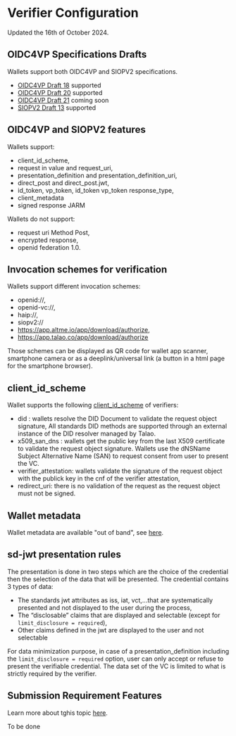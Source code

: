 # Verifier Configuration

Updated the 16th of October 2024.

## OIDC4VP Specifications Drafts

Wallets support both OIDC4VP and SIOPV2 specifications.

* [OIDC4VP Draft 18](https://openid.net/specs/openid-4-verifiable-presentations-1_0-18.html) supported
* [OIDC4VP Draft 20](https://openid.net/specs/openid-4-verifiable-presentations-1_0-20.html) supported
* [OIDC4VP Draft 21](https://openid.net/specs/openid-4-verifiable-presentations-1_0.html) coming soon
* [SIOPV2 Draft 13](https://openid.net/specs/openid-connect-self-issued-v2-1_0.html) supported

## OIDC4VP and SIOPV2 features

Wallets support:

* client_id_scheme,
* request in value and request_uri,
* presentation_definition and presentation_definition_uri,
* direct_post and direct_post.jwt,
* id_token, vp_token, id_token vp_token response_type,
* client_metadata
* signed response JARM

Wallets do not support:

* request uri Method Post,
* encrypted response,
* openid federation 1.0.

## Invocation schemes for verification

Wallets support different invocation schemes:

* openid://,
* openid-vc://,
* haip://,
* siopv2://
* https://app.altme.io/app/download/authorize,
* https://app.talao.co/app/download/authorize

Those schemes can be displayed as QR code for wallet app scanner, smartphone camera or as a deeplink/universal link (a button in a html page for the smartphone browser).

## client_id_scheme

Wallet supports the following [client_id_scheme](https://openid.net/specs/openid-4-verifiable-presentations-1_0.html#name-verifier-metadata-managemen) of verifiers:

* did : wallets resolve the DID Document to validate the request object signature, All standards DID methods are supported through an external instance of the DID resolver managed by Talao.
* x509_san_dns : wallets get the public key from the last X509 certificate to validate the request object signature. Wallets use the dNSName Subject Alternative Name (SAN) to request consent from user to present the VC.
* verifier_attestation: wallets validate the signature of the request object with the publick key in the cnf of the verifier attestation,
* redirect_uri: there is no validation of the request as the request object must not be signed.

## Wallet metadata

Wallet metadata are available "out of band", see [here](https://doc.wallet-provider.io/wallet/wallet-metadata).

## sd-jwt presentation rules

The presentation is done in two steps which are the choice of the credential then the selection of the data that will be presented. The credential contains 3 types of data:

* The standards jwt attributes as iss, iat, vct,...that are systematically presented and not displayed to the user during the process,
* The “disclosable” claims that are displayed and selectable (except for `limit_disclosure = required`),
* Other claims defined in the jwt are displayed to the user and not selectable

For data minimization purpose, in case of a presentation_definition including the `limit_disclosure = required` option, user can only accept or refuse to present the verifiable credential. The data set of the VC is limited to what is strictly required by the verifier.

## Submission Requirement Features

Learn more about tghis topic [here](https://identity.foundation/presentation-exchange/#submission-requirement-feature).

To be done

